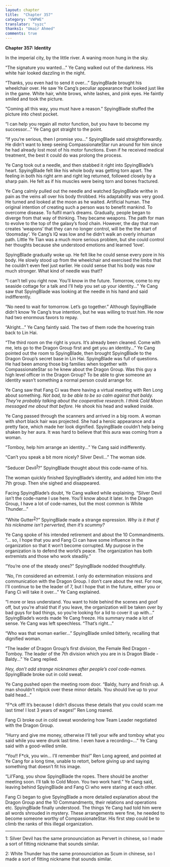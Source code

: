 ```yaml
---
layout: chapter
title:  "Chapter 357"
category: "VWPWE"
translator: "syzc"
thanks1: "Umair Ahmed"
comments: true
---
```


**Chapter 357: Identity**

In the imperial city, by the little river. A waning moon hung in the sky.

“The signature you wanted...” Ye Cang walked out of the darkness. His white hair looked dazzling in the night.

“Thanks, you even had to send it over...” SpyingBlade brought his wheelchair over. He saw Ye Cang’s peculiar appearance that looked just like in the game. White hair, white brows, white lashes, and pink eyes. He faintly smiled and took the picture.

“Coming all this way, you must have a reason.” SpyingBlade stuffed the picture into chest pocket.

“I can help you regain all motor function, but you have to become my successor...” Ye Cang got straight to the point.

“If you’re serious, then I promise you...” SpyingBlade said straightforwardly. He didn’t want to keep seeing CompassionateStar run around for him since he had already lost most of his motor functions. Even if he received medical treatment, the best it could do was prolong the process.

Ye Cang took out a needle, and then stabbed it right into SpyingBlade’s heart. SpyingBlade felt like his whole body was getting torn apart. The feeling in both his right arm and right leg returned, followed closely by a sharp pain. He felt as if his muscles were being torn and bones fractured.

Ye Cang calmly pulled out the needle and watched SpyingBlade writhe in pain as the veins all over his body throbbed. His adaptability was very good. He turned and looked at the moon as he waited. Artificial human. The original intention of creating such a person was to benefit mankind. To overcome disease. To fulfil man’s dreams. Gradually, people began to diverge from that way of thinking. They became weapons. The path for man to evolve to the top of the galaxy’s food chain. However, the day that man creates ‘weapons’ that they can no longer control, will be the the start of ‘doomsday’. Ye Cang’s IQ was low and he didn’t walk an overly inhuman path. Little Ye Tian was a much more serious problem, but she could control her thoughts because she understood emotions and learned ‘love’.

SpyingBlade gradually woke up. He felt like he could sense every pore in his body. He slowly stood up from the wheelchair and exercised the limbs that he couldn’t even feel just earlier. He could sense that his body was now much stronger. What kind of needle was that!?

“I can’t tell you right now. You’ll know in the future. Tomorrow, come to my seaside cottage for a talk and I’ll help you set up your identity...” Ye Cang saw that SpyingBlade was looking at the needle in his hand and said indifferently.

“No need to wait for tomorrow. Let’s go together.” Although SpyingBlade didn’t know Ye Cang’s true intention, but he was willing to trust him. He now had two enormous favors to repay.

“Alright...” Ye Cang faintly said. The two of them rode the hovering train back to Lin Hai.

“The third room on the right is yours. It’s already been cleaned. Come with me, lets go to the Dragon Group first and get you an identity...” Ye Cang pointed out the room to SpyingBlade, then brought SpyingBlade to the Dragon Group’s secret base in Lin Hai. SpyingBlade was full of questions. He had been among those big families when together with CompassionateStar so he knew about the Dragon Group. Was this guy a high level officer in the Dragon Group? To be able to give someone an identity wasn’t something a normal person could arrange for.

Ye Cang saw that Fang Ci was there having a virtual meeting with Ren Long about something. *Not bad, to be able to be so calm against that baldy. They’re probably talking about the cooperative research. I think Cold Moon messaged me about that before.* He shook his head and walked inside.

Ye Cang passed through the scanners and arrived in a big room. A woman with short black hair was projected. She had a heroic appearance and a pretty face, which made her look dignified. SpyingBlade couldn’t help being shaken by her aura. It was hard to believe that this aura was coming from a woman.

“Tomboy, help him arrange an identity...” Ye Cang said indifferently.

“Can’t you speak a bit more nicely? Silver Devil...” The woman side.

“Seducer Devil<sup>[1](#footnote1)</sup>?” SpyingBlade thought about this code-name of his.

The woman quickly finished SpyingBlade’s identity, and added him into the 7th group. Then she sighed and disappeared.

Facing SpyingBlade’s doubt, Ye Cang walked while explaining. “Silver Devil isn’t the code-name I use here. You’ll know about it later. In the Dragon Group, I have a lot of code-names, but the most common is White Thunder...”

“White Gutter<sup>[2](#footnote2)</sup>?” SpyingBlade made a strange expression. *Why is it that if his nickname isn’t perverted, then it’s scummy?*

Ye Cang spoke of his intended retirement and about the 10 Commandments. “... so, I hope that you and Fang Ci can have some influence in the organization so that it won’t become corrupted. My purpose in the organization is to defend the world’s peace. The organization has both extremists and those who work steadily.”

“You’re one of the steady ones?” SpyingBlade nodded thoughtfully.

“No, I’m considered an extremist. I only do extermination missions and communication with the Dragon Group. I don’t care about the rest. For now, I’ll continue to be the leader of 7, but I hope that in the future, either you or Fang Ci will take it over...” Ye Cang explained.

“I more or less understand. You want to hide behind the scenes and goof off, but you’re afraid that if you leave, the organization will be taken over by bad guys for bad things, so you’re looking for a lid to cover it up with...” SpyingBlade’s words made Ye Cang freeze. His summary made a lot of sense. Ye Cang was left speechless. “That’s right...”

“Who was that woman earlier...” SpyingBlade smiled bitterly, recalling that dignified woman.

“The leader of Dragon Group’s first division, the Female Red Dragon - Tomboy. The leader of the 7th division which you are in is Dragon Blade - Baldy...” Ye Cang replied.

*Hey, don’t add strange nicknames after people’s cool code-names.* SpyingBlade broke out in cold sweat.

Ye Cang pushed open the meeting room door. “Baldy, hurry and finish up. A man shouldn’t nitpick over these minor details. You should live up to your bald head...”

“F\*ck off! It’s because I didn’t discuss these details that you could scam me last time! I lost 3 years of wages!” Ren Long roared.

Fang Ci broke out in cold sweat wondering how Team Leader negotiated with the Dragon Group.

“Hurry and give me money, otherwise I’ll tell your wife and tomboy what you said while you were drunk last time. I even have a recording~...” Ye Cang said with a good-willed smile.

“You!! F\*ck, you win… I’ll remember this!” Ren Long agreed, and pointed at Ye Cang for a long time, unable to retort, before giving up and saying something that doesn’t fit his image.

“Lil’Fang, you show SpyingBlade the ropes. There should be another meeting soon. I’ll talk to Cold Moon. You two work hard.” Ye Cang said, leaving behind SpyingBlade and Fang Ci who were staring at each other.

Fang Ci began to give SpyingBlade a more detailed explanation about the Dragon Group and the 10 Commandments, their relations and operations etc. SpyingBlade finally understood. The things Ye Cang had told him were all words shrouded in mystery. These arrangements were fine, he needed to become someone worthy of CompassionateStar. His first step could be to climb the ranks of this illegal organization.

---

<a name="footnote1">1</a>: Silver Devil has the same pronounciation as Pervert in chinese, so I made a sort of fitting nickname that sounds similar.

<a name="footnote2">2</a>: White Thunder has the same pronounciation as Scum in chinese, so I made a sort of fitting nickname that sounds similar.